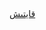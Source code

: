 <html>
<head>
	<title></title>
	<style type="text/css">
		img{
			width: 100%;
		}
		*{
			list-style: none;
		}
		li:before{
			content: none!important;
		}
	</style>
</head>
<body>
	<a href="./" class="btn">قايتىش</a>
	<ul class="row">
	<script type="text/javascript">
		for (var i = 1; i <72 ; i++) {
	      	document.write('<li class="col-md-3"><img src="images/mihrigiya'+i+'.jpeg"/></li>');
		}
	</script>
	<ul>

